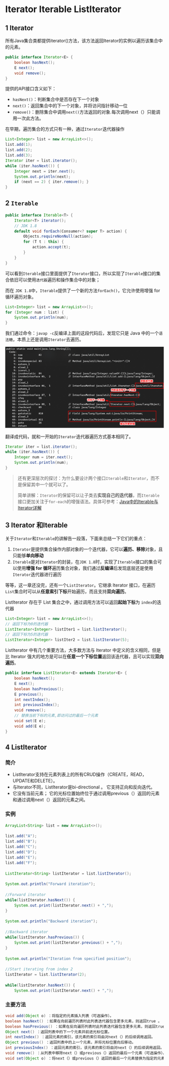 # Iterator  Iterable ListIterator

## 1 Iterator
所有Java集合类都提供iterator()方法，该方法返回Iterator的实例以遍历该集合中的元素。

```java
public interface Iterator<E> {
    boolean hasNext();
    E next();
    void remove();
}
```

提供的API接口含义如下：

- `hasNext()`：判断集合中是否存在下一个对象
- `next()`：返回集合中的下一个对象，并将访问指针移动一位
- `remove()`：删除集合中调用`next()`方法返回的对象.每次调用next（）只能调用一次此方法。

在早期，遍历集合的方式只有一种，通过`Iterator`迭代器操作

```java
List<Integer> list = new ArrayList<>();
list.add(1);
list.add(2);
list.add(3);
Iterator iter = list.iterator();
while (iter.hasNext()) {
    Integer next = iter.next();
    System.out.println(next);
    if (next == 2) { iter.remove(); }
}
```




## 2 `Iterable`

```java
public interface Iterable<T> {
    Iterator<T> iterator();
    // JDK 1.8
    default void forEach(Consumer<? super T> action) {
        Objects.requireNonNull(action);
        for (T t : this) {
            action.accept(t);
        }
    }
}
```

可以看到`Iterable`接口里面提供了`Iterator`接口，所以实现了`Iterable`接口的集合依旧可以使用`迭代器`遍历和操作集合中的对象；

而在 `JDK 1.8`中，`Iterable`提供了一个新的方法`forEach()`，它允许使用增强 for 循环遍历对象。

```java
List<Integer> list = new ArrayList<>();
for (Integer num : list) {
    System.out.println(num);
}
```

我们通过命令：`javap -c`反编译上面的这段代码后，发现它只是 Java 中的一个`语法糖`，本质上还是调用`Iterator`去遍历。

![](image/2022-12-15-21-53-10.png)

翻译成代码，就和一开始的`Iterator`迭代器遍历方式基本相同了。

```java
Iterator iter = list.iterator();
while (iter.hasNext()) {
    Integer num = iter.next();
    System.out.println(num);
}
```

> 还有更深层次的探讨：为什么要设计两个接口`Iterable`和`Iterator`，而不是保留其中一个就可以了。
>
> 简单讲解：`Iterator`的保留可以让子类去**实现自己的迭代器**，而`Iterable`接口更加关注于`for-each`的增强语法。具体可参考：[Java中的Iterable与Iterator详解](https://www.cnblogs.com/litexy/p/9744241.html)

## 3 Iterator 和Iterable

关于`Iterator`和`Iterable`的讲解告一段落，下面来总结一下它们的重点：

1. `Iterator`是提供集合操作内部对象的一个迭代器，它可以**遍历、移除**对象，且只能够**单向移动**
2. `Iterable`是对`Iterator`的封装，在`JDK 1.8`时，实现了`Iterable`接口的集合可以使用**增强 for 循环**遍历集合对象，我们通过**反编译**后发现底层还是使用`Iterator`迭代器进行遍历

等等，这一章还没完，还有一个`ListIterator`。它继承 Iterator 接口，在遍历`List`集合时可以从**任意索引下标**开始遍历，而且支持**双向遍历**。

ListIterator 存在于 List 集合之中，通过调用方法可以返回**起始下标**为 `index`的迭代器

```java
List<Integer> list = new ArrayList<>();
// 返回下标为0的迭代器
ListIterator<Integer> listIter1 = list.listIterator(); 
// 返回下标为5的迭代器
ListIterator<Integer> listIter2 = list.listIterator(5); 
```

ListIterator 中有几个重要方法，大多数方法与 Iterator 中定义的含义相同，但是比 Iterator 强大的地方是可以在**任意一个下标位置**返回该迭代器，且可以实现**双向遍历**。

```java
public interface ListIterator<E> extends Iterator<E> {
    boolean hasNext();
    E next();
    boolean hasPrevious();
    E previous();
    int nextIndex();
    int previousIndex();
    void remove();
    // 替换当前下标的元素,即访问过的最后一个元素
    void set(E e);
    void add(E e);
}
```


## 4 ListIterator
### 简介
* ListIterator支持在元素列表上的所有CRUD操作（CREATE，READ，UPDATE和DELETE）。
* 与Iterator不同，ListIterator是bi-directional 。 它支持正向和反向迭代。
* 它没有当前元素； 它的光标位置始终位于通过调用previous（）返回的元素和通过调用next（）返回的元素之间。

### 实例

```java
ArrayList<String> list = new ArrayList<>();
         
list.add("A");
list.add("B");
list.add("C");
list.add("D");
list.add("E");
list.add("F");
 
ListIterator<String> listIterator = list.listIterator();
 
System.out.println("Forward iteration");
 
//Forward iterator
while(listIterator.hasNext()) {
    System.out.print(listIterator.next() + ",");
}
 
System.out.println("Backward iteration");
 
//Backward iterator
while(listIterator.hasPrevious()) {
    System.out.print(listIterator.previous() + ",");
}
 
System.out.println("Iteration from specified position");
         
//Start iterating from index 2
listIterator = list.listIterator(2);
 
while(listIterator.hasNext()) {
    System.out.print(listIterator.next() + ",");
```


### 主要方法

```java
void add(Object o) ：将指定的元素插入列表（可选操作）。
boolean hasNext() ：如果在向前遍历列表时此列表迭代器包含更多元素，则返回true 。
boolean hasPrevious() ：如果在反向遍历列表时此列表迭代器包含更多元素，则返回true 。
Object next() ：返回列表中的下一个元素并前进光标位置。
int nextIndex() ：返回元素的索引，该元素的索引将由对next（）的后续调用返回。
Object previous() ：返回列表中的上一个元素，并将光标位置向后移动。
int previousIndex() ：返回元素的索引，该元素的索引将由对next（）的后续调用返回。
void remove() ：从列表中移除next（）或previous（）返回的最后一个元素（可选操作）。
void set(Object o) ：将next（）或previous（）返回的最后一个元素替换为指定的元素（可选操作）。
```
